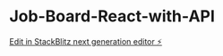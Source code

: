 # Job-Board-React-with-API

[Edit in StackBlitz next generation editor ⚡️](https://stackblitz.com/~/github.com/ujjwalrdj/Job-Board-React-with-API)